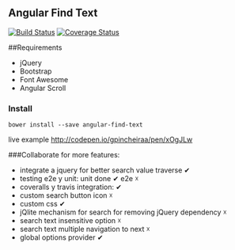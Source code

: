 ## Angular Find Text

[travis-image]: https://travis-ci.org/gpincheiraa/angular-find-text.png
[travis-url]: https://travis-ci.org/gpincheiraa/angular-find-text

[coveralls-image]: https://coveralls.io/repos/github/gpincheiraa/angular-find-text/badge.svg?branch=master
[coveralls-url]: https://coveralls.io/github/gpincheiraa/angular-find-text?branch=master

[![Build Status][travis-image]][travis-url] [![Coverage Status][coveralls-image]][coveralls-url]


##Requirements
- jQuery
- Bootstrap
- Font Awesome
- Angular Scroll

### Install

`bower install --save angular-find-text`

live example
http://codepen.io/gpincheiraa/pen/xOgJLw

###Collaborate for more features: 

  - integrate a jquery for better search value traverse &#10004;
  - testing e2e y unit: unit done &#10004;   e2e &#9747;
  - coveralls y travis integration: &#10004;
  - custom search button icon &#9747;
  - custom css &#10004;
  - jQlite mechanism for search for removing jQuery dependency &#9747;
  - search text insensitive option &#9747;
  - search text multiple navigation to next &#9747;
  - global options provider &#10004;
